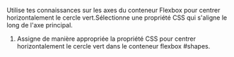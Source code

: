 Utilise tes connaissances sur les axes du conteneur Flexbox pour centrer horizontalement le cercle vert.Sélectionne une propriété CSS qui s'aligne le long de l'axe principal.

1. Assigne de manière appropriée la propriété CSS pour centrer horizontalement le cercle vert dans le conteneur flexbox #shapes.
